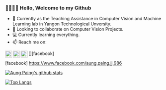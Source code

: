 ### 👋🏻👋🏻 Hello, Welcome to my Github


- 🔭 Currently as the Teaching Assistance in Computer Vision and Machine Learning lab in Yangon Technological Unversity.
- 👯 Looking to collaborate on Computer Vision Projects.
- 💻 Currently learning everything.
- 📫 Reach me on:<br>

[<img align="left" alt="Aung Paing | YouTube" width="22px" src="https://cdn.jsdelivr.net/npm/simple-icons@v3/icons/youtube.svg" />][youtube]
[<img align="left" alt="Aung Paing | LinkedIn" width="22px" src="https://cdn.jsdelivr.net/npm/simple-icons@v3/icons/linkedin.svg" />][linkedin]
[<img align="left" alt="Aung Paing | Facebook" width="22px" src="https://cdn.jsdelivr.net/npm/simple-icons@v3/icons/facebook.svg" />][facebook]

[youtube]: https://youtube.com/UC6Vhf_yoIWXiLLJqTrU0FWA
[linkedin]: https://linkedin.com/in/aungpaing98
[facebook] https://www.facebook.com/aung.paing.jj.986



[![Aung Paing's github stats](https://github-readme-stats.vercel.app/api?username=aungpaing98)](https://github.com/aungpaing98/github-readme-stats&count_private=true&theme=dracula)

[![Top Langs](https://github-readme-stats.vercel.app/api/top-langs/?username=aungpaing98&layout=compact)](https://github.com/aungpaing98/github-readme-stats&theme=dracula)

